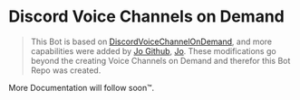 # Discord Voice Channels on Demand
> This Bot is based on [DiscordVoiceChannelOnDemand](https://github.com/jnthn-b/DiscordVoiceChannelOnDemand), and more capabilities were added by [Jo Github](https://github.com/JoHoop), [Jo](https://jolienhoop.com/). These modifications go beyond the creating Voice Channels on Demand and therefor this Bot Repo was created.

More Documentation will follow soon™.